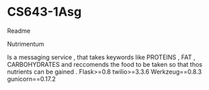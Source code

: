 # CS643-1Asg
Readme

Nutrimentum 

Is a messaging service , that takes keywords like PROTEINS , FAT , CARBOHYDRATES  and reccomends the food to be taken so that thos nutrients can be gained . 
Flask>=0.8
twilio>=3.3.6
Werkzeug==0.8.3
gunicorn==0.17.2

